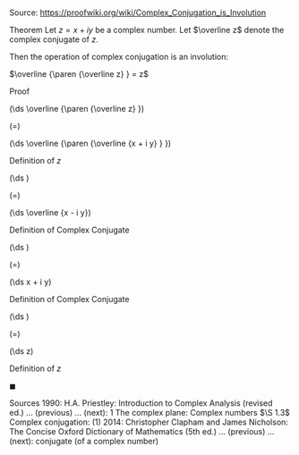 # 

Source: https://proofwiki.org/wiki/Complex_Conjugation_is_Involution

Theorem
Let $z = x + i y$ be a complex number.
Let $\overline z$ denote the complex conjugate of $z$.

Then the operation of complex conjugation is an involution:

$\overline {\paren {\overline z} } = z$


Proof













\(\ds \overline {\paren {\overline z} }\)

\(=\)







\(\ds \overline {\paren {\overline {x + i y} } }\)





Definition of $z$














\(\ds \)

\(=\)







\(\ds \overline {x - i y}\)





Definition of Complex Conjugate














\(\ds \)

\(=\)







\(\ds x + i y\)





Definition of Complex Conjugate














\(\ds \)

\(=\)







\(\ds z\)





Definition of $z$



$\blacksquare$


Sources
1990: H.A. Priestley: Introduction to Complex Analysis (revised ed.) ... (previous) ... (next): $1$ The complex plane: Complex numbers $\S 1.3$ Complex conjugation: $(1)$
2014: Christopher Clapham and James Nicholson: The Concise Oxford Dictionary of Mathematics (5th ed.) ... (previous) ... (next): conjugate (of a complex number)




